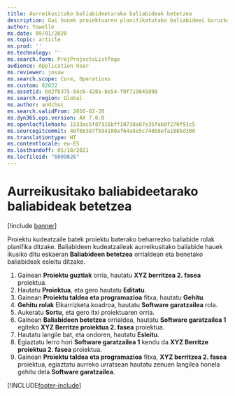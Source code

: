 ```yaml
---
title: Aurreikusitako baliabideetarako baliabideak betetzea
description: Gai honek proiektuaren planifikatutako baliabideei buruzko informazioa ematen du.
author: Yowelle
ms.date: 09/01/2020
ms.topic: article
ms.prod: ''
ms.technology: ''
ms.search.form: ProjProjectsListPage
audience: Application User
ms.reviewer: josaw
ms.search.scope: Core, Operations
ms.custom: 82022
ms.assetid: bd2fb375-84c6-428a-8e54-f0f719045898
ms.search.region: Global
ms.author: andchoi
ms.search.validFrom: 2016-02-28
ms.dyn365.ops.version: AX 7.0.0
ms.openlocfilehash: 1533ac5fd7316bff10738a87e35fab0f270f91c5
ms.sourcegitcommit: 40f68387f594180af64a5e5c748b6efa188bd300
ms.translationtype: HT
ms.contentlocale: eu-ES
ms.lasthandoff: 05/10/2021
ms.locfileid: "6009826"
---
```

# <a name="resource-fulfillment-for-planned-resources"></a>Aurreikusitako baliabideetarako baliabideak betetzea

[!include [banner](../includes/banner.md)]

Proiektu kudeatzaile batek proiektu baterako beharrezko baliabide rolak planifika ditzake. Baliabideen kudeatzaileak aurreikusitako baliabide hauek ikusiko ditu eskaeran **Baliabideen betetzea** orrialdean eta benetako baliabideak esleitu ditzake.

1. Gainean **Proiektu guztiak** orria, hautatu **XYZ berritzea 2. fasea** proiektua.
2. Hautatu **Proiektua**, eta gero hautatu **Editatu**.
3. Gainean **Proiektu taldea eta programazioa** fitxa, hautatu **Gehitu**.
4. **Gehitu rolak** Elkarrizketa koadroa, hautatu **Software garatzailea** rola.
5. Aukeratu **Sortu**, eta gero itxi proiektuaren orria.
6. Gainean **Baliabideen betetzea** orrialdea, hautatu **Software garatzailea 1** egiteko **XYZ Berritze proiektua 2. fasea** proiektua.
7. Hautatu langile bat, eta ondoren, hautatu **Esleitu**.
8. Egiaztatu lerro hori **Software garatzailea 1** kendu da **XYZ Berritze proiektua 2. fasea** proiektua.
9. Gainean **Proiektu taldea eta programazioa** fitxa, **XYZ berritzea 2. fasea** proiektua, egiaztatu aurreko urratsean hautatu zenuen langilea honela gehitu dela **Software garatzailea**.


[!INCLUDE[footer-include](../includes/footer-banner.md)]